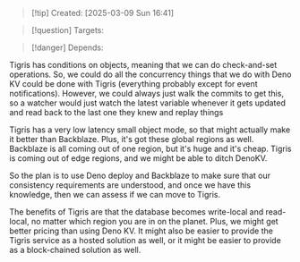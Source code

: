 
>[!tip] Created: [2025-03-09 Sun 16:41]

>[!question] Targets: 

>[!danger] Depends: 

Tigris has conditions on objects, meaning that we can do check-and-set operations. So, we could do all the concurrency things that we do with Deno KV could be done with Tigris (everything probably except for event notifications). However, we could always just walk the commits to get this, so a watcher would just watch the latest variable whenever it gets updated and read back to the last one they knew and replay things 

Tigris has a very low latency small object mode, so that might actually make it better than Backblaze. Plus, it's got these global regions as well. Backblaze is all coming out of one region, but it's huge and it's cheap. Tigris is coming out of edge regions, and we might be able to ditch DenoKV. 

So the plan is to use Deno deploy and Backblaze to make sure that our consistency requirements are understood, and once we have this knowledge, then we can assess if we can move to Tigris. 

The benefits of Tigris are that the database becomes write-local and read-local, no matter which region you are in on the planet. Plus, we might get better pricing than using Deno KV. It might also be easier to provide the Tigris service as a hosted solution as well, or it might be easier to provide as a block-chained solution as well. 